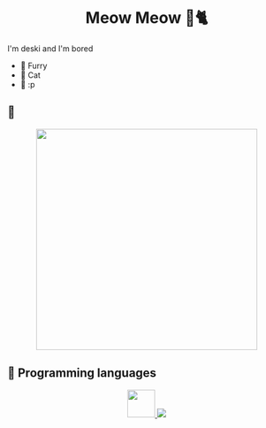 <h1 align="center">
  Meow Meow 🎷🐈  
</h1> 
I'm deski and I'm bored 
<p></p>
<ul>
  <li>🐾 Furry</li>
  <li>🐾 Cat</li>
  <li>🐾 :p</li>
</ul>

## 🐾


  
<div align="center">
  <img src="https://github.com/user-attachments/assets/9e57e7ee-b1c4-440f-9c32-e7df4f1ccbfa" width="400" height="400"/>
</div>


## 🐾 Programming languages
<p align="center">
  <a href="https://skillicons.dev">
    <img src="https://github.com/user-attachments/assets/311ce3c6-4a44-468e-abd6-5a7ef9d834bf" width="50" height="50"/>
    <img src="https://skillicons.dev/icons?i=java,c,haskell,css,html,py"/>
  </a>
 
</p>




